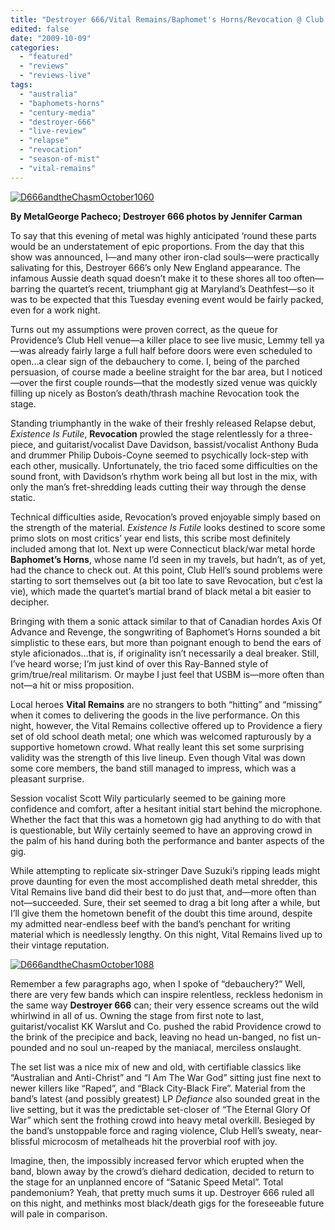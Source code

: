 ```yaml
---
title: "Destroyer 666/Vital Remains/Baphomet's Horns/Revocation @ Club Hell, Providence, RI, September 29, 2009"
edited: false
date: "2009-10-09"
categories:
  - "featured"
  - "reviews"
  - "reviews-live"
tags:
  - "australia"
  - "baphomets-horns"
  - "century-media"
  - "destroyer-666"
  - "live-review"
  - "relapse"
  - "revocation"
  - "season-of-mist"
  - "vital-remains"
---
```


[![D666andtheChasmOctober1060](http://www.hellbound.ca/wp-content/uploads/2009/10/D666andtheChasmOctober1060-300x225.jpg "D666andtheChasmOctober1060")](http://www.hellbound.ca/wp-content/uploads/2009/10/D666andtheChasmOctober1060.jpg)

**By MetalGeorge Pacheco; Destroyer 666 photos by Jennifer Carman**

To say that this evening of metal was highly anticipated ‘round these parts would be an understatement of epic proportions. From the day that this show was announced, I—and many other iron-clad souls—were practically salivating for this, Destroyer 666’s only New England appearance. The infamous Aussie death squad doesn’t make it to these shores all too often—barring the quartet’s recent, triumphant gig at Maryland’s Deathfest—so it was to be expected that this Tuesday evening event would be fairly packed, even for a work night.

Turns out my assumptions were proven correct, as the queue for Providence’s Club Hell venue—a killer place to see live music, Lemmy tell ya—was already fairly large a full half before doors were even scheduled to open…a clear sign of the debauchery to come. I, being of the parched persuasion, of course made a beeline straight for the bar area, but I noticed—over the first couple rounds—that the modestly sized venue was quickly filling up nicely as Boston’s death/thrash machine Revocation took the stage.

Standing triumphantly in the wake of their freshly released Relapse debut, _Existence Is Futile_, **Revocation** prowled the stage relentlessly for a three-piece, and guitarist/vocalist Dave Davidson, bassist/vocalist Anthony Buda and drummer Philip Dubois-Coyne seemed to psychically lock-step with each other, musically. Unfortunately, the trio faced some difficulties on the sound front, with Davidson’s rhythm work being all but lost in the mix, with only the man’s fret-shredding leads cutting their way through the dense static.

Technical difficulties aside, Revocation’s proved enjoyable simply based on the strength of the material. _Existence Is Futile_ looks destined to score some primo slots on most critics’ year end lists, this scribe most definitely included among that lot. Next up were Connecticut black/war metal horde **Baphomet’s Horns**, whose name I’d seen in my travels, but hadn’t, as of yet, had the chance to check out. At this point, Club Hell’s sound problems were starting to sort themselves out (a bit too late to save Revocation, but c’est la vie), which made the quartet’s martial brand of black metal a bit easier to decipher.

Bringing with them a sonic attack similar to that of Canadian hordes Axis Of Advance and Revenge, the songwriting of Baphomet’s Horns sounded a bit simplistic to these ears, but more than poignant enough to bend the ears of style aficionados…that is, if originality isn’t necessarily a deal breaker. Still, I’ve heard worse; I’m just kind of over this Ray-Banned style of grim/true/real militarism. Or maybe I just feel that USBM is—more often than not—a hit or miss proposition.

Local heroes **Vital Remains** are no strangers to both “hitting” and “missing” when it comes to delivering the goods in the live performance. On this night, however, the Vital Remains collective offered up to Providence a fiery set of old school death metal; one which was welcomed rapturously by a supportive hometown crowd. What really leant this set some surprising validity was the strength of this live lineup. Even though Vital was down some core members, the band still managed to impress, which was a pleasant surprise.

Session vocalist Scott Wily particularly seemed to be gaining more confidence and comfort, after a hesitant initial start behind the microphone. Whether the fact that this was a hometown gig had anything to do with that is questionable, but Wily certainly seemed to have an approving crowd in the palm of his hand during both the performance and banter aspects of the gig.

While attempting to replicate six-stringer Dave Suzuki’s ripping leads might prove daunting for even the most accomplished death metal shredder, this Vital Remains live band did their best to do just that, and—more often than not—succeeded. Sure, their set seemed to drag a bit long after a while, but I’ll give them the hometown benefit of the doubt this time around, despite my admitted near-endless beef with the band’s penchant for writing material which is needlessly lengthy. On this night, Vital Remains lived up to their vintage reputation.

[![D666andtheChasmOctober1088](http://www.hellbound.ca/wp-content/uploads/2009/10/D666andtheChasmOctober1088-300x225.jpg "D666andtheChasmOctober1088")](http://www.hellbound.ca/wp-content/uploads/2009/10/D666andtheChasmOctober1088.jpg)

Remember a few paragraphs ago, when I spoke of “debauchery?” Well, there are very few bands which can inspire relentless, reckless hedonism in the same way **Destroyer 666** can; their very essence screams out the wild whirlwind in all of us. Owning the stage from first note to last, guitarist/vocalist KK Warslut and Co. pushed the rabid Providence crowd to the brink of the precipice and back, leaving no head un-banged, no fist un-pounded and no soul un-reaped by the maniacal, merciless onslaught.

The set list was a nice mix of new and old, with certifiable classics like “Australian and Anti-Christ” and “I Am The War God” sitting just fine next to newer killers like “Raped”, and “Black City-Black Fire”. Material from the band’s latest (and possibly greatest) LP _Defiance_ also sounded great in the live setting, but it was the predictable set-closer of “The Eternal Glory Of War” which sent the frothing crowd into heavy metal overkill. Besieged by the band’s unstoppable force and raging violence, Club Hell’s sweaty, near-blissful microcosm of metalheads hit the proverbial roof with joy.

Imagine, then, the impossibly increased fervor which erupted when the band, blown away by the crowd’s diehard dedication, decided to return to the stage for an unplanned encore of “Satanic Speed Metal”. Total pandemonium? Yeah, that pretty much sums it up. Destroyer 666 ruled all on this night, and methinks most black/death gigs for the foreseeable future will pale in comparison.
